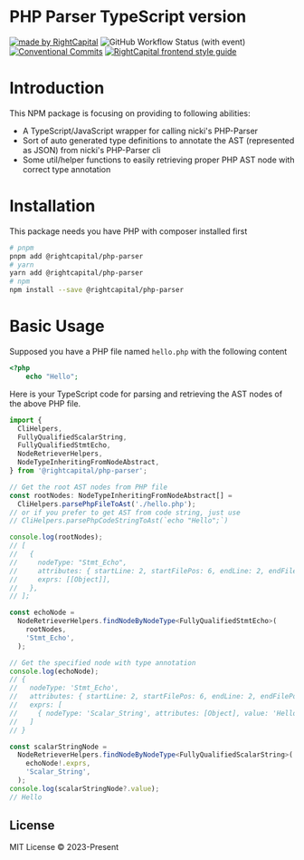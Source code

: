 # PHP Parser TypeScript version

<!-- Badges area start -->

[![made by RightCapital](https://img.shields.io/badge/made_by-RightCapital-5070e6)](https://rightcapital.com)
![GitHub Workflow Status (with event)](https://img.shields.io/github/actions/workflow/status/RightCapitalHQ/php-parser/ci.yml)
[![Conventional Commits](https://img.shields.io/badge/Conventional%20Commits-1.0.0-%23FE5196?logo=conventionalcommits&logoColor=white)](https://conventionalcommits.org)
[![RightCapital frontend style guide](https://img.shields.io/badge/code_style-RightCapital-5c4c64?labelColor=f0ede8)](https://github.com/RightCapitalHQ/frontend-style-guide)

<!-- Badges area end -->

# Introduction

This NPM package is focusing on providing to following abilities:

- A TypeScript/JavaScript wrapper for calling nicki's PHP-Parser
- Sort of auto generated type definitions to annotate the AST (represented as JSON) from nicki's PHP-Parser cli
- Some util/helper functions to easily retrieving proper PHP AST node with correct type annotation

# Installation

This package needs you have PHP with composer installed first

```bash
# pnpm
pnpm add @rightcapital/php-parser
# yarn
yarn add @rightcapital/php-parser
# npm
npm install --save @rightcapital/php-parser
```

# Basic Usage

Supposed you have a PHP file named `hello.php` with the following content

```php
<?php
    echo "Hello";
```

Here is your TypeScript code for parsing and retrieving the AST nodes of the above PHP file.

```typescript
import {
  CliHelpers,
  FullyQualifiedScalarString,
  FullyQualifiedStmtEcho,
  NodeRetrieverHelpers,
  NodeTypeInheritingFromNodeAbstract,
} from '@rightcapital/php-parser';

// Get the root AST nodes from PHP file
const rootNodes: NodeTypeInheritingFromNodeAbstract[] =
  CliHelpers.parsePhpFileToAst('./hello.php');
// or if you prefer to get AST from code string, just use
// CliHelpers.parsePhpCodeStringToAst(`echo "Hello";`)

console.log(rootNodes);
// [
//   {
//     nodeType: "Stmt_Echo",
//     attributes: { startLine: 2, startFilePos: 6, endLine: 2, endFilePos: 18 },
//     exprs: [[Object]],
//   },
// ];

const echoNode =
  NodeRetrieverHelpers.findNodeByNodeType<FullyQualifiedStmtEcho>(
    rootNodes,
    'Stmt_Echo',
  );

// Get the specified node with type annotation
console.log(echoNode);
// {
//   nodeType: 'Stmt_Echo',
//   attributes: { startLine: 2, startFilePos: 6, endLine: 2, endFilePos: 18 },
//   exprs: [
//     { nodeType: 'Scalar_String', attributes: [Object], value: 'Hello' }
//   ]
// }

const scalarStringNode =
  NodeRetrieverHelpers.findNodeByNodeType<FullyQualifiedScalarString>(
    echoNode!.exprs,
    'Scalar_String',
  );
console.log(scalarStringNode?.value);
// Hello
```

## License

MIT License © 2023-Present
